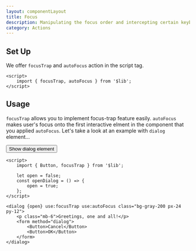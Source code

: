 ```yaml
---
layout: componentLayout
title: Focus
description: Manipulating the focus order and intercepting certain keyboard events within a component such as Modal.
category: Actions
---
```


<script>
	import { Button, focusTrap, autoFocus } from '$lib';
	import PropertyTable from "../../../global-components/PropertyTable.svelte"
	import * as Component from "../../../mdsvex/+layout.svelte"

	let open = false
	const openDialog = () => {
		open = true;
	}
</script>

## Set Up

We offer `focusTrap` and `autoFocus` action in the script tag.

```svelte
<script>
	import { focusTrap, autoFocus } from '$lib';
</script>
```

## Usage

`focusTrap` allows you to implement focus-trap feature easily. `autoFocus` makes user's focus onto the first interactive elment in the component that you applied `autoFocus`. Let's take a look at an example with `dialog` element...

<Button on:click={openDialog}>Show dialog element</Button>

<dialog {open} use:focusTrap use:autoFocus class="bg-gray-200 px-24 py-12">
  <p class="mb-6">Greetings, one and all!</p>
  <form method="dialog">
    <Button>Cancel</Button>
    <Button>OK</Button>
  </form>
</dialog>

```svelte
<script>
	import { Button, focusTrap } from '$lib';

	let open = false;
	const openDialog = () => {
		open = true;
	};
</script>

<dialog {open} use:focusTrap use:autoFocus class="bg-gray-200 px-24 py-12">
	<p class="mb-6">Greetings, one and all!</p>
	<form method="dialog">
		<Button>Cancel</Button>
		<Button>OK</Button>
	</form>
</dialog>
```
